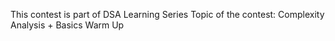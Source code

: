 This contest is part of DSA Learning Series
Topic of the contest: Complexity Analysis + Basics Warm Up
